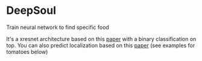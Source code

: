 # DeepSoul
Train neural network to find specific food

It's a xresnet architecture based on this [paper](https://arxiv.org/abs/1812.01187) with a binary classification on top.
You can also predict localization based on this [paper](http://cnnlocalization.csail.mit.edu/Zhou_Learning_Deep_Features_CVPR_2016_paper.pdf) (see examples for tomatoes below)

